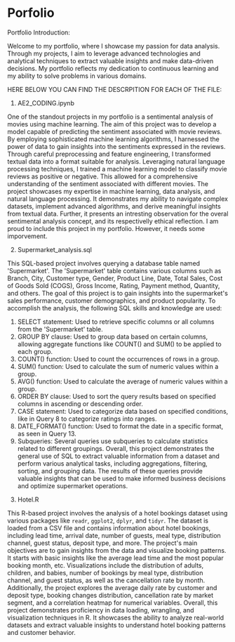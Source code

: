 # Porfolio
Portfolio Introduction:

Welcome to my portfolio, where I showcase my passion for data analysis. Through my projects, I aim to leverage advanced technologies and analytical techniques to extract valuable insights and make data-driven decisions. My portfolio reflects my dedication to continuous learning and my ability to solve problems in various domains. 

HERE BELOW YOU CAN FIND THE DESCRPITION FOR EACH OF THE FILE:

1) AE2_CODING.ipynb

One of the standout projects in my portfolio is a sentimental analysis of movies using machine learning. The aim of this project was to develop a model capable of predicting the sentiment associated with movie reviews. By employing sophisticated machine learning algorithms, I harnessed the power of data to gain insights into the sentiments expressed in the reviews.
Through careful preprocessing and feature engineering, I transformed textual data into a format suitable for analysis. Leveraging natural language processing techniques, I trained a machine learning model to classify movie reviews as positive or negative. This allowed for a comprehensive understanding of the sentiment associated with different movies.
The project showcases my expertise in machine learning, data analysis, and natural language processing. It demonstrates my ability to navigate complex datasets, implement advanced algorithms, and derive meaningful insights from textual data. Further, it presents an intresting observation for the overal sentimental analysis concept, and its respectivelly ethical reflection. 
I am proud to include this project in my portfolio. However, it needs some imporvement.

2) Supermarket_analysis.sql
   
This SQL-based project involves querying a database table named 'Supermarket'. The 'Supermarket' table contains various columns such as Branch, City, Customer type, Gender, Product Line, Date, Total Sales, Cost of Goods Sold (COGS), Gross Income, Rating, Payment method, Quantity, and others. The goal of this project is to gain insights into the supermarket's sales performance, customer demographics, and product popularity.
To accomplish the analysis, the following SQL skills and knowledge are used:
1. SELECT statement: Used to retrieve specific columns or all columns from the 'Supermarket' table.
2. GROUP BY clause: Used to group data based on certain columns, allowing aggregate functions like COUNT() and SUM() to be applied to each group.
3. COUNT() function: Used to count the occurrences of rows in a group.
4. SUM() function: Used to calculate the sum of numeric values within a group.
5. AVG() function: Used to calculate the average of numeric values within a group.
6. ORDER BY clause: Used to sort the query results based on specified columns in ascending or descending order.
7. CASE statement: Used to categorize data based on specified conditions, like in Query 8 to categorize ratings into ranges.
8. DATE_FORMAT() function: Used to format the date in a specific format, as seen in Query 13.
9. Subqueries: Several queries use subqueries to calculate statistics related to different groupings.
Overall, this project demonstrates the general use of SQL to extract valuable information from a dataset and perform various analytical tasks, including aggregations, filtering, sorting, and grouping data. The results of these queries provide valuable insights that can be used to make informed business decisions and optimize supermarket operations.

3) Hotel.R
   
This R-based project involves the analysis of a hotel bookings dataset using various packages like `readr`, `ggplot2`, `dplyr`, and `tidyr`. The dataset is loaded from a CSV file and contains information about hotel bookings, including lead time, arrival date, number of guests, meal type, distribution channel, guest status, deposit type, and more.
The project's main objectives are to gain insights from the data and visualize booking patterns. It starts with basic insights like the average lead time and the most popular booking month, etc. Visualizations include the distribution of adults, children, and babies, number of bookings by meal type, distribution channel, and guest status, as well as the cancellation rate by month.
Additionally, the project explores the average daily rate by customer and deposit type, booking changes distribution, cancellation rate by market segment, and a correlation heatmap for numerical variables.
Overall, this project demonstrates proficiency in data loading, wrangling, and visualization techniques in R. It showcases the ability to analyze real-world datasets and extract valuable insights to understand hotel booking patterns and customer behavior.
